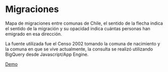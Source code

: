 Migraciones
===========

Mapa de migraciones entre comunas de Chile, el sentido de la flecha indica el sentido de la migración y su opacidad indica cuántas personas han emigrado en esa dirección.

La fuente utilizada fue el Censo 2002 tomando la comuna de nacimiento y la comuna en que se vive actualmente, la consulta se realizó utilizando BigQuery desde Javascript/App Engine.

[Demo](http://t.flink.cl/migraciones)






